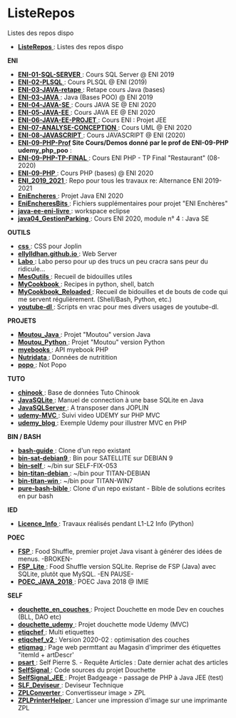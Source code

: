 # ListeRepos
Listes des repos dispo

- [ **ListeRepos** ](https://github.com/ellylldhan/ListeRepos) :  Listes des repos dispo 

**ENI**

- [ **ENI-01-SQL-SERVER** ](https://github.com/ellylldhan/ENI-01-SQL-SERVER) :  Cours SQL Server @ ENI 2019 
- [ **ENI-02-PLSQL** ](https://github.com/ellylldhan/ENI-02-PLSQL) :  Cours PLSQL @ ENI (2019) 
- [ **ENI-03-JAVA-retape** ](https://github.com/ellylldhan/ENI-03-JAVA-retape) :  Retape cours Java (bases) 
- [ **ENI-03-JAVA** ](https://github.com/ellylldhan/ENI-03-JAVA) :  Java (Bases POO) @ ENI 2019 
- [ **ENI-04-JAVA-SE** ](https://github.com/ellylldhan/ENI-04-JAVA-SE) :  Cours JAVA SE @ ENI 2020 
- [ **ENI-05-JAVA-EE** ](https://github.com/ellylldhan/ENI-05-JAVA-EE) :  Cours JAVA EE @ ENI 2020 
- [ **ENI-06-JAVA-EE-PROJET** ](https://github.com/ellylldhan/ENI-06-JAVA-EE-PROJET) :  Cours ENI : Projet JEE 
- [ **ENI-07-ANALYSE-CONCEPTION** ](https://github.com/ellylldhan/ENI-07-ANALYSE-CONCEPTION) :  Cours UML @ ENI 2020 
- [ **ENI-08-JAVASCRIPT** ](https://github.com/ellylldhan/ENI-08-JAVASCRIPT) :  Cours JAVASCRIPT @ ENI (2020) 
- [ **ENI-09-PHP-Prof</a> Site Cours/Demos donné par le prof de ENI-09-PHP udemy_php_poo** ](https://github.com/ellylldhan/ENI-09-PHP-Prof) :  
- [ **ENI-09-PHP-TP-FINAL** ](https://github.com/ellylldhan/ENI-09-PHP-TP-FINAL) :  Cours ENI PHP - TP Final "Restaurant" (08-2020) 
- [ **ENI-09-PHP** ](https://github.com/ellylldhan/ENI-09-PHP) :  Cours PHP (bases) @ ENI 2020 
- [ **ENI_2019_2021** ](https://github.com/ellylldhan/ENI_2019_2021) :  Repo pour tous les travaux re: Alternance ENI 2019-2021 
- [ **EniEncheres** ](https://github.com/ellylldhan/EniEncheres) :  Projet Java ENI 2020 
- [ **EniEncheresBits** ](https://github.com/ellylldhan/EniEncheresBits) :  Fichiers supplémentaires pour projet "ENI Enchères" 
- [ **java-ee-eni-livre** ](https://github.com/ellylldhan/java-ee-eni-livre) :  workspace eclipse 
- [ **java04_GestionParking** ](https://github.com/ellylldhan/java04_GestionParking) :  Cours ENI 2020, module n° 4 : Java SE 

**OUTILS**

- [ **css** ](https://github.com/ellylldhan/css) :  CSS pour Joplin 
- [ **ellylldhan.github.io** ](https://ellylldhan.github.io) :  Web Server 
- [ **Labo** ](https://github.com/ellylldhan/Labo) :  Labo perso pour up des trucs un peu cracra sans peur du ridicule... 
- [ **MesOutils** ](https://github.com/ellylldhan/MesOutils) :  Recueil de bidouilles utiles 
- [ **MyCookbook** ](https://github.com/ellylldhan/MyCookbook) :  Recipes in python, shell, batch 
- [ **MyCookbook_Reloaded** ](https://github.com/ellylldhan/MyCookbook_Reloaded) :  Recueil de bidouilles et de bouts de code qui me servent régulièrement. (Shell/Bash, Python, etc.) 
- [ **youtube-dl** ](https://github.com/ellylldhan/youtube-dl) :  Scripts en vrac pour mes divers usages de youtube-dl. 

**PROJETS**

- [ **Moutou_Java** ](https://github.com/ellylldhan/Moutou_Java) :  Projet "Moutou" version Java 
- [ **Moutou_Python** ](https://github.com/ellylldhan/Moutou_Python) :  Projet "Moutou" version Python 
- [ **myebooks** ](https://github.com/ellylldhan/myebooks) :  API myebook PHP 
- [ **Nutridata** ](https://github.com/ellylldhan/Nutridata) :  Données de nutritition 
- [ **popo** ](https://github.com/ellylldhan/popo) :  Not Popo 

**TUTO**

- [ **chinook** ](https://github.com/ellylldhan/chinook) :  Base de données Tuto Chinook 
- [ **JavaSQLite** ](https://github.com/ellylldhan/JavaSQLite) :  Manuel de connection à une base SQLite en Java 
- [ **JavaSQLServer** ](https://github.com/ellylldhan/JavaSQLServer) :  A transposer dans JOPLIN 
- [ **udemy-MVC** ](https://github.com/ellylldhan/udemy-MVC) :  Suivi video UDEMY sur PHP MVC 
- [ **udemy_blog** ](https://github.com/ellylldhan/udemy_blog) :  Exemple Udemy pour illustrer MVC en PHP 

**BIN / BASH**

- [ **bash-guide** ](https://github.com/ellylldhan/bash-guide) :  Clone d'un repo existant 
- [ **bin-sat-debian9** ](https://github.com/ellylldhan/bin-sat-debian9) :  Bin pour SATELLITE sur DEBIAN 9 
- [ **bin-self** ](https://github.com/ellylldhan/bin-self) :  ~/bin sur SELF-FIX-053 
- [ **bin-titan-debian** ](https://github.com/ellylldhan/bin-titan-debian) :  ~/bin pour TITAN-DEBIAN 
- [ **bin-titan-win** ](https://github.com/ellylldhan/bin-titan-win) :  ~/bin pour TITAN-WIN7 
- [ **pure-bash-bible** ](https://github.com/ellylldhan/pure-bash-bible) :  Clone d'un repo existant - Bible de solutions ecrites en pur bash 


**IED**

- [ **Licence_Info** ](https://github.com/ellylldhan/Licence_Info) :  Travaux réalisés pendant L1-L2 Info (Python)

**POEC**

- [ **FSP** ](https://github.com/ellylldhan/FSP) :  Food Shuffle, premier projet Java visant à générer des idées de menus. -BROKEN- 
- [ **FSP_Lite** ](https://github.com/ellylldhan/FSP_Lite) :  Food Shuffle version SQLite. Reprise de FSP (Java) avec SQLite, plutôt que MySQL. -EN PAUSE- 
- [ **POEC_JAVA_2018** ](https://github.com/ellylldhan/POEC_JAVA_2018) :  POEC Java 2018 @ IMIE 

**SELF**

- [ **douchette_en_couches** ](https://github.com/ellylldhan/douchette_en_couches) :  Project Douchette en mode Dev en couches (BLL, DAO etc) 
- [ **douchette_udemy** ](https://github.com/ellylldhan/douchette_udemy) :  Projet douchette mode Udemy (MVC) 
- [ **etiqchef** ](https://github.com/ellylldhan/etiqchef) :  Multi etiquettes 
- [ **etiqchef_v2** ](https://github.com/ellylldhan/etiqchef_v2) :  Version 2020-02 : optimisation des couches 
- [ **etiqmag** ](https://github.com/ellylldhan/etiqmag) :  Page web permttant au Magasin d'imprimer des étiquettes "itemId + artDescr' 
- [ **psart** ](https://github.com/ellylldhan/psart) :  Self Pierre S. - Requête Articles : Date dernier achat des articles 
- [ **SelfSignal** ](https://github.com/ellylldhan/SelfSignal) :  Code sources du projet Douchette 
- [ **SelfSignal_JEE** ](https://github.com/ellylldhan/SelfSignal_JEE) :  Projet Badgeage - passage de PHP à Java JEE (test) 
- [ **SLF_Deviseur** ](https://github.com/ellylldhan/SLF_Deviseur) :  Deviseur Technique 
- [ **ZPLConverter** ](https://github.com/ellylldhan/ZPLConverter) :  Convertisseur image &gt; ZPL 
- [ **ZPLPrinterHelper** ](https://github.com/ellylldhan/ZPLPrinterHelper) :  Lancer une impression d'image sur une imprimante ZPL 